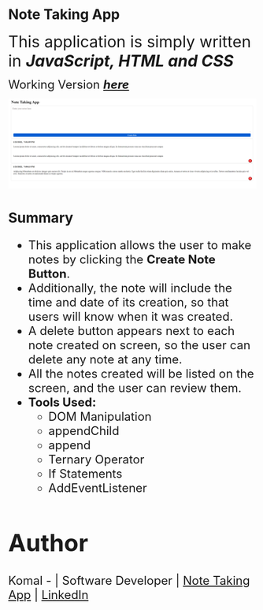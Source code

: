 # **Note Taking App**

<font size = 6> This application is simply written in ***JavaScript, HTML and CSS***</font>

<font size=5> Working Version ***[here](Demo_Note_Taking_App.gif)***</font>

<img src = "Note taking app screenshot.png">

# **Summary**
<font size=5>

* This application allows the user to make notes by clicking the **Create Note Button**. 
* Additionally, the note will include the time and date of its creation, so that users will know when it was created.
* A delete button appears next to each note created on screen, so the user can delete any note at any time.
* All the notes created will be listed on the screen, and the user can review them.
* **Tools Used:** 
  * DOM Manipulation
  * appendChild
  * append
  * Ternary Operator
  * If Statements
  * AddEventListener

# Author
<font size=5>Komal - | Software Developer | [Note Taking App](https://komalgill0310.github.io/Note-taking-Application/) | [LinkedIn](https://www.linkedin.com/in/komalpreet-kaur-3b6924177/)